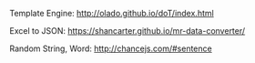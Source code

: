 
Template Engine: http://olado.github.io/doT/index.html

Excel to JSON: https://shancarter.github.io/mr-data-converter/

Random String, Word: http://chancejs.com/#sentence
